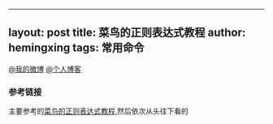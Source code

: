 
---
layout: post
title: 菜鸟的正则表达式教程
author: hemingxing
tags: 常用命令
---
[@我的微博](https://weibo.com/yeasonhe)
[@个人博客](https://staroflion.github.io/)

### 参考链接
主要参考的[菜鸟的正则表达式教程](http://www.runoob.com/regexp/regexp-tutorial.html),然后依次从头往下看的


[//]: # (These are reference links used in the body of this note and get stripped out when the markdown processor does its job. There is no need to format nicely because it shouldn't be seen. Thanks SO - http://stackoverflow.com/questions/4823468/store-comments-in-markdown-syntax)


   [@我的微博]: <https://weibo.com/yeasonhe>

